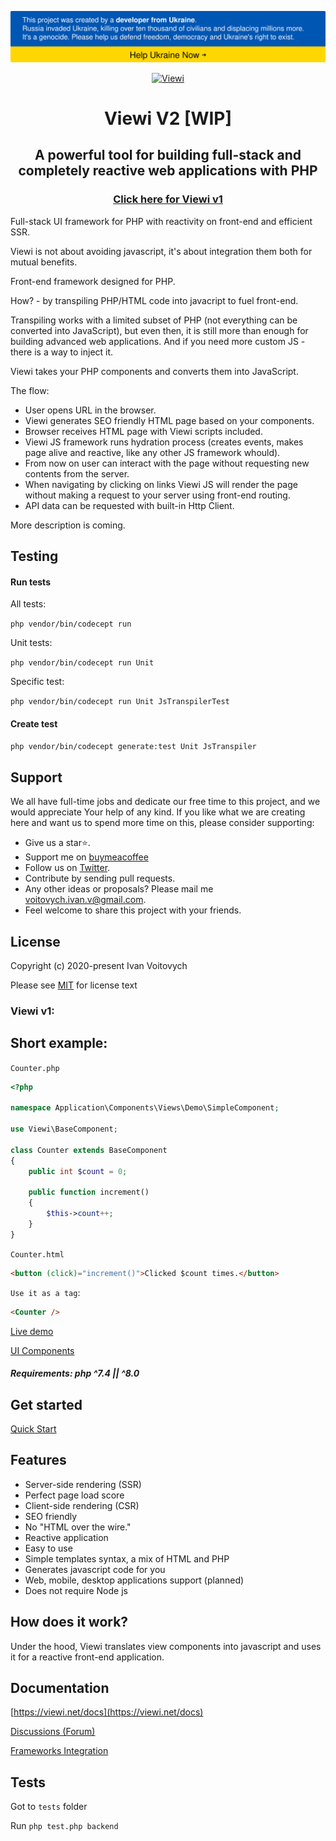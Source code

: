 [![Stand With Ukraine](https://raw.githubusercontent.com/vshymanskyy/StandWithUkraine/main/banner-direct-single.svg)](https://stand-with-ukraine.pp.ua)

<p align="center"><a href="https://github.com/viewi/viewi#logo"><img src="https://dev.viewi.net/logo.svg" alt="Viewi" height="180"/></a></p>
<h1 align="center">Viewi V2 [WIP]</h1>
<h2 align="center">A powerful tool for building full-stack and completely reactive web applications with PHP</h2>


<h3 align="center"><a href="https://github.com/viewi/viewi/tree/v1">Click here for Viewi v1</a></h3>

Full-stack UI framework for PHP with reactivity on front-end and efficient SSR.

Viewi is not about avoiding javascript, it's about integration them both for mutual benefits.

Front-end framework designed for PHP.

How? - by transpiling PHP/HTML code into javacript to fuel front-end.

Transpiling works with a limited subset of PHP (not everything can be converted into JavaScript), but even then, it is still more than enough for building advanced web applications. And if you need more custom JS - there is a way to inject it.

Viewi takes your PHP components and converts them into JavaScript.

The flow:

- User opens URL in the browser.
- Viewi generates SEO friendly HTML page based on your components.
- Browser receives HTML page with Viewi scripts included.
- Viewi JS framework runs hydration process (creates events, makes page alive and reactive, like any other JS framework whould).
- From now on user can interact with the page without requesting new contents from the server.
- When navigating by clicking on links Viewi JS will render the page without making a request to your server using front-end routing.
- API data can be requested with built-in Http Client.

More description is coming.

Testing
--------

#### Run tests

All tests:

`php vendor/bin/codecept run`

Unit tests:

`php vendor/bin/codecept run Unit`

Specific test:

`php vendor/bin/codecept run Unit JsTranspilerTest`


#### Create test

`php vendor/bin/codecept generate:test Unit JsTranspiler`


Support
--------

We all have full-time jobs and dedicate our free time to this project, and we would appreciate Your help of any kind. If you like what we are creating here and want us to spend more time on this, please consider supporting:

 - Give us a star⭐.
 - Support me on [buymeacoffee](https://www.buymeacoffee.com/ivan.v)
 - Follow us on [Twitter](https://twitter.com/viewiphp).
 - Contribute by sending pull requests.
 - Any other ideas or proposals? Please mail me voitovych.ivan.v@gmail.com.
 - Feel welcome to share this project with your friends.


License
--------

Copyright (c) 2020-present Ivan Voitovych

Please see [MIT](/LICENSE) for license text


### Viewi v1:

Short example:
--------
`Counter.php`
```php
<?php

namespace Application\Components\Views\Demo\SimpleComponent;

use Viewi\BaseComponent;

class Counter extends BaseComponent
{
    public int $count = 0;

    public function increment()
    {
        $this->count++;
    }
}
```
`Counter.html` 
```html
<button (click)="increment()">Clicked $count times.</button>
```
`Use it as a tag`:
```html
<Counter />
```
[Live demo](https://viewi.net/)

[UI Components](https://ui.viewi.net/)

#### *Requirements: php ^7.4 || ^8.0*

Get started
-----------
[Quick Start](https://viewi.net/docs)

Features
----------------
- Server-side rendering (SSR)
- Perfect page load score
- Client-side rendering (CSR)
- SEO friendly
- No "HTML over the wire."
- Reactive application
- Easy to use
- Simple templates syntax, a mix of HTML and PHP
- Generates javascript code for you
- Web, mobile, desktop applications support (planned)
- Does not require Node js

## How does it work?

Under the hood, Viewi translates view components into javascript and uses it for a reactive front-end application.

## Documentation

[https://viewi.net/docs](https://viewi.net/docs)

[Discussions (Forum)](https://github.com/viewi/viewi/discussions)

[Frameworks Integration](https://viewi.net/docs/integrations)

## Tests

Got to `tests` folder

Run `php test.php backend`

